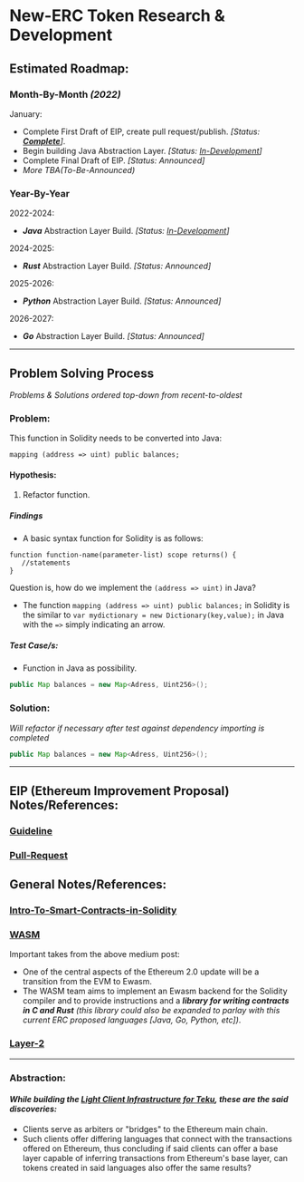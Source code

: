 # New-ERC Token Research & Development

## Estimated Roadmap:

### Month-By-Month *(2022)*
January:
- Complete First Draft of EIP, create pull request/publish. *[Status: **[Complete](https://github.com/ethereum/EIPs/pull/4649)**]*.
- Begin building Java Abstraction Layer. *[Status: [In-Development](https://github.com/jeyakatsa/New-ERC-Token-Java-Abstraction)]*
- Complete Final Draft of EIP. *[Status: Announced]*
- *More TBA(To-Be-Announced)*

### Year-By-Year
2022-2024: 
- ***Java*** Abstraction Layer Build. *[Status: [In-Development](https://github.com/jeyakatsa/New-ERC-Token-Java-Abstraction)]*

2024-2025:
- ***Rust*** Abstraction Layer Build. *[Status: Announced]*

2025-2026: 
- ***Python*** Abstraction Layer Build. *[Status: Announced]*

2026-2027: 
- ***Go*** Abstraction Layer Build. *[Status: Announced]*

-----------------------------------------------------------------------
## Problem Solving Process

*Problems & Solutions ordered top-down from recent-to-oldest*

### Problem:
This function in Solidity needs to be converted into Java:
```solidity 
mapping (address => uint) public balances;
``` 

#### Hypothesis:
1. Refactor function.

##### Findings
- A basic syntax function for Solidity is as follows:
```solidity
function function-name(parameter-list) scope returns() {
   //statements
}
```
Question is, how do we implement the `(address => uint)` in Java?
- The function `mapping (address => uint) public balances;` in Solidity is the similar to `var mydictionary = new Dictionary(key,value);` in Java with the `=>` simply indicating an arrow.

##### Test Case/s:
- Function in Java as possibility.
```java
public Map balances = new Map<Adress, Uint256>();
```

### Solution:
*Will refactor if necessary after test against dependency importing is completed*
```java
public Map balances = new Map<Adress, Uint256>();
```

-----------------------------------------------------------------------

## EIP (Ethereum Improvement Proposal) Notes/References:
### [Guideline](https://eips.ethereum.org/EIPS/eip-1)
### [Pull-Request](https://github.com/ethereum/EIPs)

## General Notes/References:
### [Intro-To-Smart-Contracts-in-Solidity](https://docs.soliditylang.org/en/v0.8.10/introduction-to-smart-contracts.html)
### [WASM](https://medium.com/chainsafe-systems/ethereum-2-0-a-complete-guide-ewasm-394cac756baf)
Important takes from the above medium post:
- One of the central aspects of the Ethereum 2.0 update will be a transition from the EVM to Ewasm.
- The WASM team aims to implement an Ewasm backend for the Solidity compiler and to provide instructions and a ***library for writing contracts in C and Rust*** *(this library could also be expanded to parlay with this current ERC proposed languages [Java, Go, Python, etc])*.
### [Layer-2](https://github.com/ethereum/ethereum-org-website/blob/dev/src/content/developers/docs/scaling/layer-2-rollups/index.md)

---------------------------------------------------

### Abstraction:

#### *While building the [Light Client Infrastructure for Teku](https://github.com/jeyakatsa/teku/tree/master/light-client), these are the said discoveries:*

- Clients serve as arbiters or "bridges" to the Ethereum main chain.
- Such clients offer differing languages that connect with the transactions offered on Ethereum, thus concluding if said clients can offer a base layer capable of inferring transactions from Ethereum's base layer, can tokens created in said languages also offer the same results?
